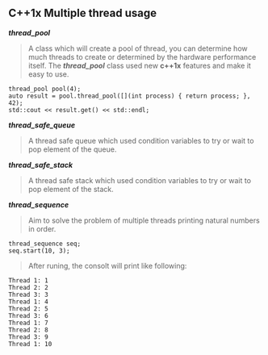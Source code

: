 ## C++1x Multiple thread usage
***thread_pool***
>A class which will create a pool of thread, you can determine how much threads to create or determined by the hardware performance itself. The ***thread_pool*** class used new **c++1x** features and make it easy to use.
```
thread_pool pool(4);
auto result = pool.thread_pool([](int process) { return process; }, 42);
std::cout << result.get() << std::endl;
```

 ***thread_safe_queue***
>A thread safe queue which used condition variables to try or wait to pop element of the queue.

 ***thread_safe_stack***
>A thread safe stack which used condition variables to try or wait to pop element of the stack.

***thread_sequence***
>Aim to solve the problem of multiple threads printing natural numbers in order.
```
thread_sequence seq;
seq.start(10, 3);
```
>After runing, the consolt will print like following:
```
Thread 1: 1
Thread 2: 2
Thread 3: 3
Thread 1: 4
Thread 2: 5
Thread 3: 6
Thread 1: 7
Thread 2: 8
Thread 3: 9
Thread 1: 10
```